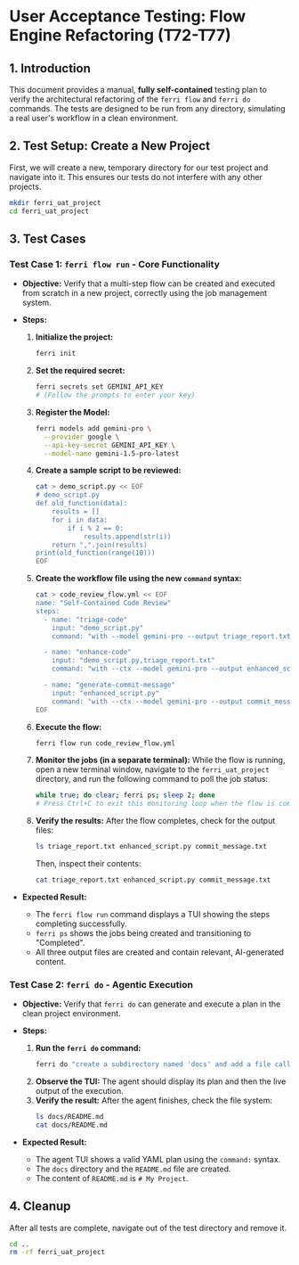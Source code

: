 # User Acceptance Testing: Flow Engine Refactoring (T72-T77)

## 1. Introduction

This document provides a manual, **fully self-contained** testing plan to verify the architectural refactoring of the `ferri flow` and `ferri do` commands. The tests are designed to be run from any directory, simulating a real user's workflow in a clean environment.

## 2. Test Setup: Create a New Project

First, we will create a new, temporary directory for our test project and navigate into it. This ensures our tests do not interfere with any other projects.

```bash
mkdir ferri_uat_project
cd ferri_uat_project
```

## 3. Test Cases

### Test Case 1: `ferri flow run` - Core Functionality

-   **Objective:** Verify that a multi-step flow can be created and executed from scratch in a new project, correctly using the job management system.

-   **Steps:**
    1.  **Initialize the project:**
        ```bash
        ferri init
        ```

    2.  **Set the required secret:**
        ```bash
        ferri secrets set GEMINI_API_KEY
        # (Follow the prompts to enter your key)
        ```

    3.  **Register the Model:**
        ```bash
        ferri models add gemini-pro \
          --provider google \
          --api-key-secret GEMINI_API_KEY \
          --model-name gemini-1.5-pro-latest
        ```

    4.  **Create a sample script to be reviewed:**
        ```bash
        cat > demo_script.py << EOF
        # demo_script.py
        def old_function(data):
            results = []
            for i in data:
                if i % 2 == 0:
                    results.append(str(i))
            return ",".join(results)
        print(old_function(range(10)))
        EOF
        ```

    4.  **Create the workflow file using the new `command` syntax:**
        ```bash
        cat > code_review_flow.yml << EOF
        name: "Self-Contained Code Review"
        steps:
          - name: "triage-code"
            input: "demo_script.py"
            command: "with --model gemini-pro --output triage_report.txt \"Summarize this Python script and identify 3 potential improvements.\""

          - name: "enhance-code"
            input: "demo_script.py,triage_report.txt"
            command: "with --ctx --model gemini-pro --output enhanced_script.py \"Based on the triage report, rewrite the original script to implement the suggested improvements. Your response must contain only the raw, runnable code, without any markdown formatting or explanatory text.\""

          - name: "generate-commit-message"
            input: "enhanced_script.py"
            command: "with --ctx --model gemini-pro --output commit_message.txt \"Write a conventional commit message for the changes in the enhanced script.\""
        EOF
        ```

    5.  **Execute the flow:**
        ```bash
        ferri flow run code_review_flow.yml
        ```

    6.  **Monitor the jobs (in a separate terminal):** While the flow is running, open a new terminal window, navigate to the `ferri_uat_project` directory, and run the following command to poll the job status:
        ```bash
        while true; do clear; ferri ps; sleep 2; done
        # Press Ctrl+C to exit this monitoring loop when the flow is complete.
        ```

    7.  **Verify the results:** After the flow completes, check for the output files:
        ```bash
        ls triage_report.txt enhanced_script.py commit_message.txt
        ```
        Then, inspect their contents:
        ```bash
        cat triage_report.txt enhanced_script.py commit_message.txt
        ```

-   **Expected Result:**
    -   The `ferri flow run` command displays a TUI showing the steps completing successfully.
    -   `ferri ps` shows the jobs being created and transitioning to "Completed".
    -   All three output files are created and contain relevant, AI-generated content.

### Test Case 2: `ferri do` - Agentic Execution

-   **Objective:** Verify that `ferri do` can generate and execute a plan in the clean project environment.

-   **Steps:**
    1.  **Run the `ferri do` command:**
        ```bash
        ferri do "create a subdirectory named 'docs' and add a file called 'README.md' inside it with the content '# My Project'"
        ```
    2.  **Observe the TUI:** The agent should display its plan and then the live output of the execution.
    3.  **Verify the result:** After the agent finishes, check the file system:
        ```bash
        ls docs/README.md
        cat docs/README.md
        ```

-   **Expected Result:**
    -   The agent TUI shows a valid YAML plan using the `command:` syntax.
    -   The `docs` directory and the `README.md` file are created.
    -   The content of `README.md` is `# My Project`.

## 4. Cleanup

After all tests are complete, navigate out of the test directory and remove it.

```bash
cd ..
rm -rf ferri_uat_project
```